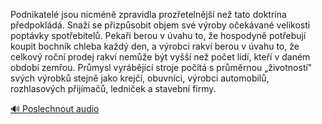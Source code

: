 
Podnikatelé jsou nicméně zpravidla prozřetelnější než tato doktrína předpokládá. Snaží se přizpůsobit objem své výroby očekávané velikosti poptávky spotřebitelů. Pekaři berou v úvahu to, že hospodyně potřebují koupit bochník chleba každý den, a výrobci rakví berou v úvahu to, že celkový roční prodej rakví nemůže být vyšší než počet lidí, kteří v daném období zemřou. Průmysl vyrábějící stroje počítá s průměrnou „životností" svých výrobků stejně jako krejčí, obuvníci, výrobci automobilů, rozhlasových přijímačů, ledniček a stavební firmy.

[🔊 Poslechnout audio](/data/7-paragraphs/audio/chapter_104/para_001-Podnikatel-jsou-nicmn-zpravidla-prozetelnj.mp3)
